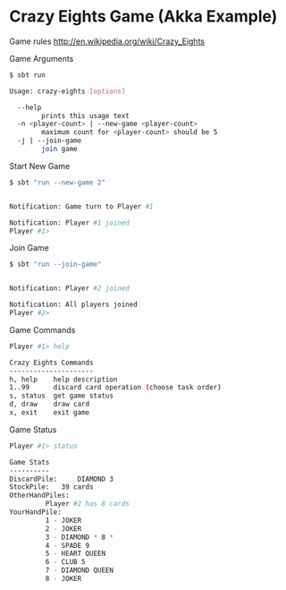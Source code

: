 Crazy Eights Game (Akka Example)
============

Game rules http://en.wikipedia.org/wiki/Crazy_Eights


Game Arguments
```bash
$ sbt run

Usage: crazy-eights [options]

  --help
        prints this usage text
  -n <player-count> | --new-game <player-count>
        maximum count for <player-count> should be 5
  -j | --join-game
        join game
```


Start New Game
```bash
$ sbt "run --new-game 2"


Notification: Game turn to Player #1

Notification: Player #1 joined
Player #1> 
```

Join Game
```bash
$ sbt "run --join-game"


Notification: Player #2 joined

Notification: All players joined
Player #2> 
```

Game Commands
```bash
Player #1> help

Crazy Eights Commands
---------------------
h, help    help description
1..99      discard card operation (choose task order)
s, status  get game status
d, draw    draw card
x, exit    exit game

```

Game Status
```bash
Player #1> status

Game Stats
----------
DiscardPile: 	 DIAMOND 3
StockPile: 	 39 cards
OtherHandPiles: 
		 Player #2 has 8 cards
YourHandPile: 
		 1 - JOKER
		 2 - JOKER
		 3 - DIAMOND * 8 *
		 4 - SPADE 9
		 5 - HEART QUEEN
		 6 - CLUB 5
		 7 - DIAMOND QUEEN
		 8 - JOKER

```
